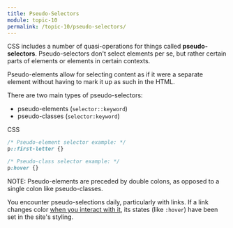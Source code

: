 ```yaml
---
title: Pseudo-Selectors
module: topic-10
permalink: /topic-10/pseudo-selectors/
---
```


<div class="divider-heading"></div>

CSS includes a number of quasi-operations for things called **pseudo-selectors**. Pseudo-selectors don't select elements per se, but rather certain parts of elements or elements in certain contexts.

Pseudo-elements allow for selecting content as if it were a separate element without having to mark it up as such in the HTML.

There are two main types of pseudo-selectors:
- pseudo-elements (`selector::keyword`)
- pseudo-classes (`selector:keyword`)

<div class="code-heading">
  <span class="css">CSS</span>
</div>

```css
/* Pseudo-element selector example: */
p::first-letter {}

/* Pseudo-class selector example: */
p:hover {}
```
<span class="label label-info">NOTE:</span> Pseudo-elements are preceded by double colons, as opposed to a single colon like pseudo-classes.

You encounter pseudo-selections daily, particularly with links. If a link changes color [when you interact with it](../../), its states (like `:hover`) have been set in the site's styling.
